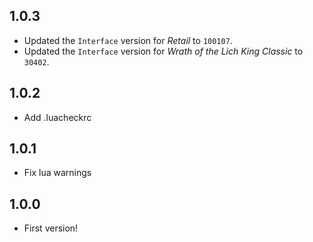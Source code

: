 ## 1.0.3

- Updated the `Interface` version for _Retail_ to `100107`.
- Updated the `Interface` version for _Wrath of the Lich King Classic_ to `30402`.

## 1.0.2

- Add .luacheckrc

## 1.0.1

- Fix lua warnings

## 1.0.0

- First version!
